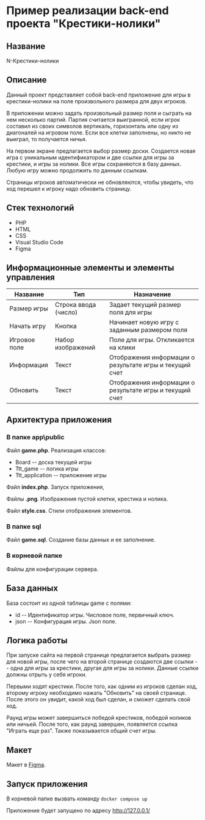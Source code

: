 # Пример реализации back-end проекта "Крестики-нолики"

## Название
N-Крестики-нолики 

## Описание

Данный проект представляет собой back-end приложение для игры в крестики-нолики на поле произвольного размера для двух игроков.

В приложении можно задать произвольный размер поля и сыграть на нем несколько партий. Партия считается выигранной, если игрок составил из своих символов вертикаль, горизонталь или одну из диагоналей на игровом поле. Если все клетки заполнены, но никто не выиграл, то получается ничья. 

На первом экране предлагается выбор размер доски. Создается новая игра с уникальным идентификатором и две ссылки для игры за крестики, и игры за нолики. Все игры сохраняются в базу данных. Любую игру можно продолжить по данным ссылкам.

Страницы игроков автоматически не обновляются, чтобы увидеть, что ход перешел к игроку надо обновить страницу.

## Стек технологий
* PHP
* HTML
* CSS
* Visual Studio Code
* Figma

## Информационные элементы и элементы управления
|Название|Тип|Назначение|
|---|---|---|
|Размер игры| Строка ввода (число)| Задает текущий размер поля для игры|
|Начать игру| Кнопка | Начинает новую игру с заданным размером поля|
|Игровое поле| Набор изображений | Поле для игры. Откликается на клики|
|Информация| Текст | Отображения информации о результате игры и текущий счет|
|Обновить| Текст | Отображения информации о результате игры и текущий счет|

## Архитектура приложения
### В папке **app\public**

Файл **game.php**. Реализация классов:
* Board -- доска текущей игры
* Ttt_game -- логика игры
* Ttt_application -- приложение игры

Файл **index.php**. Запуск приложения,

Файлы **.png**. Изображения пустой клетки, крестика и нолика.

Файл **style.css**. Стили отображения элементов.

### В папке **sql**

Файл **game.sql**. Создание базы данных и ее заполнение.

### В корневой папке
Файлы для конфигурации сервера.

## База данных
База состоит из одной таблицы game с полями:
* id -- Идентификатор игры. Числовое поле, первичный ключ.
* json -- Конфигурация игры. Json поле.

## Логика работы

При запуске сайта на первой странице предлагается выбрать размер для новой игры, после чего на второй странице создаются две ссылки -- одна для игры за крестики, другая для игры за нолики. Данные ссылки должны отрыть у себя игроки.

Первыми ходят крестики. После того, как одним из игроков сделан ход, второму игроку необходимо нажать "Обновить" на своей странице. После этого он увидит, какой ход был сделан, и сможет сделать свой ход.

Раунд игры может завершиться победой крестиков, победой ноликов или ничьей. После того, как раунд завершен, появляется ссылка "Играть еще раз". Также показывается общий счет игры.

## Макет 

Макет в [Figma](https://www.figma.com/file/VesTO3pcPa9Xo2Vc1DeU9z/%D0%9A%D1%80%D0%B5%D1%81%D1%82%D0%B8%D0%BA%D0%B8-%D0%BD%D0%BE%D0%BB%D0%B8%D0%BA%D0%B8?type=design&node-id=0%3A1&mode=design&t=Mh96fqfo5nCMGe1R-1).

## Запуск приложения
В корневой папке вызвать команду
`docker compose up`

Приложение будет запущено по адресу http://127.0.0.1/


